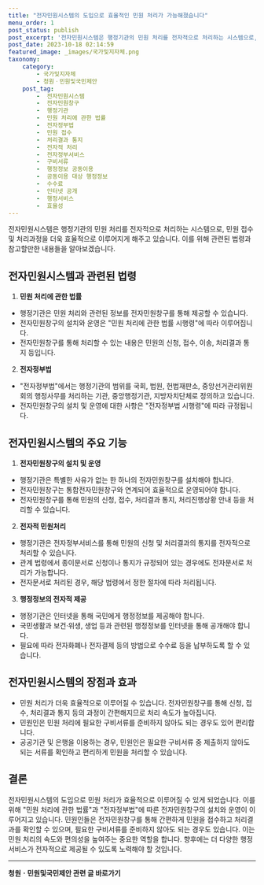 ```yaml
---
title: "전자민원시스템의 도입으로 효율적인 민원 처리가 가능해졌습니다"
menu_order: 1
post_status: publish
post_excerpt: '전자민원시스템은 행정기관의 민원 처리를 전자적으로 처리하는 시스템으로, 민원 접수 및 처리과정을 더욱 효율적으로 이루어지게 해주고 있습니다. 이를 위해 관련된 법령과 참고할만한 내용들을 알아보겠습니다.'
post_date: 2023-10-18 02:14:59
featured_image: _images/국가및지자체.png
taxonomy:
    category:
        - 국가및지자체
        - 청원ㆍ민원및국민제안
    post_tag:
        -  전자민원시스템
        -  전자민원창구
        -  행정기관
        -  민원 처리에 관한 법률
        -  전자정부법
        -  민원 접수
        -  처리결과 통지
        -  전자적 처리
        -  전자정부서비스
        -  구비서류
        -  행정정보 공동이용
        -  공동이용 대상 행정정보
        -  수수료
        -  인터넷 공개
        -  행정서비스
        -  효율성
---
```



전자민원시스템은 행정기관의 민원 처리를 전자적으로 처리하는 시스템으로, 민원 접수 및 처리과정을 더욱 효율적으로 이루어지게 해주고 있습니다. 이를 위해 관련된 법령과 참고할만한 내용들을 알아보겠습니다.

## 전자민원시스템과 관련된 법령

1. **민원 처리에 관한 법률**
- 행정기관은 민원 처리와 관련된 정보를 전자민원창구를 통해 제공할 수 있습니다.
- 전자민원창구의 설치와 운영은 "민원 처리에 관한 법률 시행령"에 따라 이루어집니다.
- 전자민원창구를 통해 처리할 수 있는 내용은 민원의 신청, 접수, 이송, 처리결과 통지 등입니다.

2. **전자정부법**
- "전자정부법"에서는 행정기관의 범위를 국회, 법원, 헌법재판소, 중앙선거관리위원회의 행정사무를 처리하는 기관, 중앙행정기관, 지방자치단체로 정의하고 있습니다.
- 전자민원창구의 설치 및 운영에 대한 사항은 "전자정부법 시행령"에 따라 규정됩니다.

## 전자민원시스템의 주요 기능

1. **전자민원창구의 설치 및 운영**
- 행정기관은 특별한 사유가 없는 한 하나의 전자민원창구를 설치해야 합니다.
- 전자민원창구는 통합전자민원창구와 연계되어 효율적으로 운영되어야 합니다.
- 전자민원창구를 통해 민원의 신청, 접수, 처리결과 통지, 처리진행상황 안내 등을 처리할 수 있습니다.

2. **전자적 민원처리**
- 행정기관은 전자정부서비스를 통해 민원의 신청 및 처리결과의 통지를 전자적으로 처리할 수 있습니다.
- 관계 법령에서 종이문서로 신청이나 통지가 규정되어 있는 경우에도 전자문서로 처리가 가능합니다.
- 전자문서로 처리된 경우, 해당 법령에서 정한 절차에 따라 처리됩니다.

3. **행정정보의 전자적 제공**
- 행정기관은 인터넷을 통해 국민에게 행정정보를 제공해야 합니다.
- 국민생활과 보건·위생, 생업 등과 관련된 행정정보를 인터넷을 통해 공개해야 합니다.
- 필요에 따라 전자화폐나 전자결제 등의 방법으로 수수료 등을 납부하도록 할 수 있습니다.

## 전자민원시스템의 장점과 효과

- 민원 처리가 더욱 효율적으로 이루어질 수 있습니다. 전자민원창구를 통해 신청, 접수, 처리결과 통지 등의 과정이 간편해지므로 처리 속도가 높아집니다.
- 민원인은 민원 처리에 필요한 구비서류를 준비하지 않아도 되는 경우도 있어 편리합니다.
- 공공기관 및 은행을 이용하는 경우, 민원인은 필요한 구비서류 중 제출하지 않아도 되는 서류를 확인하고 편리하게 민원을 처리할 수 있습니다.

## 결론

전자민원시스템의 도입으로 민원 처리가 효율적으로 이루어질 수 있게 되었습니다. 이를 위해 "민원 처리에 관한 법률"과 "전자정부법"에 따른 전자민원창구의 설치와 운영이 이루어지고 있습니다. 민원인들은 전자민원창구를 통해 간편하게 민원을 접수하고 처리결과를 확인할 수 있으며, 필요한 구비서류를 준비하지 않아도 되는 경우도 있습니다. 이는 민원 처리의 속도와 편의성을 높여주는 중요한 역할을 합니다. 향후에는 더 다양한 행정서비스가 전자적으로 제공될 수 있도록 노력해야 할 것입니다.
<!-- wp:separator -->
<hr class="wp-block-separator has-alpha-channel-opacity"/>
<!-- /wp:separator -->

<!-- wp:group {"backgroundColor":"base","layout":{"type":"constrained"}} -->
<div class="wp-block-group has-base-background-color has-background"><!-- wp:paragraph {"align":"center","fontSize":"medium"} -->
<p class="has-text-align-center has-large-font-size"><strong>청원ㆍ민원및국민제안 관련 글 바로가기</strong></p>
<!-- /wp:paragraph -->


<!-- wp:latest-posts
{"categories":[{"id":7340,"count":19,"description":"","link":"https://uknowlaw.com/category/%ec%b2%ad%ec%9b%90%e3%86%8d%eb%af%bc%ec%9b%90%eb%b0%8f%ea%b5%ad%eb%af%bc%ec%a0%9c%ec%95%88/","name":"청원ㆍ민원및국민제안","slug":"청원ㆍ민원및국민제안","taxonomy":"category","parent":0,"meta":[],"_links":{"self":[{"href":"https://uknowlaw.com/wp-json/wp/v2/categories/7340"}],"collection":[{"href":"https://uknowlaw.com/wp-json/wp/v2/categories"}],"about":[{"href":"https://uknowlaw.com/wp-json/wp/v2/taxonomies/category"}],"wp:post_type":[{"href":"https://uknowlaw.com/wp-json/wp/v2/posts?categories=7340"}],"curies":[{"name":"wp","href":"https://api.w.org/{rel}","templated":true}]}}],"postsToShow":100,"excerptLength":28,"postLayout":"grid","columns":2,"featuredImageAlign":"left","featuredImageSizeSlug":"large","fontSize":"small"} /--></div>
<!-- /wp:group -->